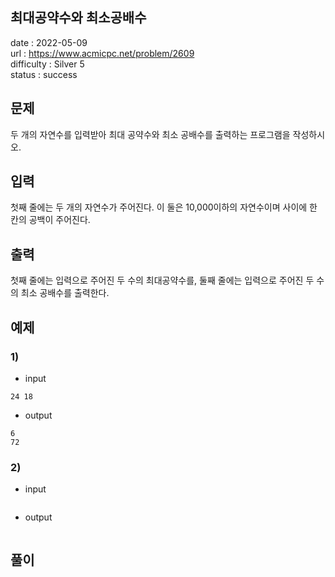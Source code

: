 최대공약수와 최소공배수
---

date : 2022-05-09   
url : https://www.acmicpc.net/problem/2609   
difficulty : Silver 5   
status : success

문제
---
두 개의 자연수를 입력받아 최대 공약수와 최소 공배수를 출력하는 프로그램을 작성하시오.

입력
---
첫째 줄에는 두 개의 자연수가 주어진다. 이 둘은 10,000이하의 자연수이며 사이에 한 칸의 공백이 주어진다.

출력
---
첫째 줄에는 입력으로 주어진 두 수의 최대공약수를, 둘째 줄에는 입력으로 주어진 두 수의 최소 공배수를 출력한다.

예제
--

### 1)
- input
```
24 18
```

- output
```
6
72
```

### 2)

- input
```
```

- output
```
```

풀이
---

